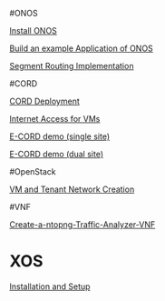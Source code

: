 
#ONOS

[Install ONOS](https://github.com/Chunhai/Documentations/wiki/Install-and-Run-ONOS-on-OS-X-and-Ubuntu)

[Build an example Application of ONOS](https://github.com/Chunhai/Documentations/wiki/Build-and-debug-a-new-project-of-ONOS)

[Segment Routing Implementation](https://github.com/Chunhai/Documentations/wiki/Deployment-of-Segment-Routing-with-hardware-switches)

#CORD

[CORD Deployment](https://github.com/Chunhai/Documentations/wiki/CORD-POD-(OpenStack,-XOS,-ONOS,-Fabric)-Installation-from-Scratch)

[Internet Access for VMs](https://github.com/Chunhai/Documentations/wiki/How-to-configure-the-VM-so-that-it-can-access-Internet)

[E-CORD demo (single site)](https://github.com/Chunhai/Documentations/wiki/E-CORD-Demo-(ntopng)---Single-Site)

[E-CORD demo (dual site)](https://github.com/Chunhai/Documentations/wiki/E-CORD-Demo-(dual-site))

#OpenStack

[VM and Tenant Network Creation](https://github.com/Chunhai/Documentations/wiki/Create-and-Configure-VM-and-Tenant-Networks-within-OpenStack)

#VNF

[Create-a-ntopng-Traffic-Analyzer-VNF](https://github.com/Chunhai/Documentations/wiki/Create-a-ntopng-Traffic-Analyzer-VNF)

# XOS
[Installation and Setup](https://github.com/chunhai/sdn_ONOS_CORD/wiki/XOS-Installation-and-Setup)

